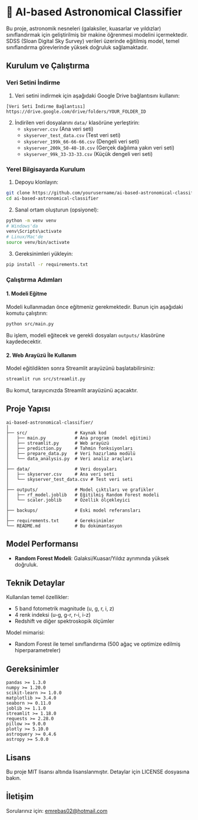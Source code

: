 # 🔭 AI-based Astronomical Classifier

Bu proje, astronomik nesneleri (galaksiler, kuasarlar ve yıldızlar) sınıflandırmak için geliştirilmiş bir makine öğrenmesi modelini içermektedir. SDSS (Sloan Digital Sky Survey) verileri üzerinde eğitilmiş model, temel sınıflandırma görevlerinde yüksek doğruluk sağlamaktadır.

## Kurulum ve Çalıştırma

### Veri Setini İndirme

1. Veri setini indirmek için aşağıdaki Google Drive bağlantısını kullanın:
```
[Veri Seti İndirme Bağlantısı] 
https://drive.google.com/drive/folders/YOUR_FOLDER_ID
```

2. İndirilen veri dosyalarını `data/` klasörüne yerleştirin:
   - `skyserver.csv` (Ana veri seti)
   - `skyserver_test_data.csv` (Test veri seti)
   - `skyserver_199k_66-66-66.csv` (Dengeli veri seti)
   - `skyserver_200k_50-40-10.csv` (Gerçek dağılıma yakın veri seti)
   - `skyserver_99k_33-33-33.csv` (Küçük dengeli veri seti)

### Yerel Bilgisayarda Kurulum

1. Depoyu klonlayın:
```bash
git clone https://github.com/yourusername/ai-based-astronomical-classifier.git
cd ai-based-astronomical-classifier
```

2. Sanal ortam oluşturun (opsiyonel):
```bash
python -m venv venv
# Windows'da
venv\Scripts\activate
# Linux/Mac'de
source venv/bin/activate
```

3. Gereksinimleri yükleyin:
```bash
pip install -r requirements.txt
```

### Çalıştırma Adımları

#### 1. Modeli Eğitme

Modeli kullanmadan önce eğitmeniz gerekmektedir. Bunun için aşağıdaki komutu çalıştırın:
```bash
python src/main.py
```
Bu işlem, modeli eğitecek ve gerekli dosyaları `outputs/` klasörüne kaydedecektir.

#### 2. Web Arayüzü İle Kullanım

Model eğitildikten sonra Streamlit arayüzünü başlatabilirsiniz:
```bash
streamlit run src/streamlit.py
```
Bu komut, tarayıcınızda Streamlit arayüzünü açacaktır.

## Proje Yapısı

```
ai-based-astronomical-classifier/
│
├── src/                  # Kaynak kod
│   ├── main.py           # Ana program (model eğitimi)
│   ├── streamlit.py      # Web arayüzü
│   ├── prediction.py     # Tahmin fonksiyonları
│   ├── prepare_data.py   # Veri hazırlama modülü
│   └── data_analysis.py  # Veri analiz araçları
│
├── data/                 # Veri dosyaları
│   ├── skyserver.csv     # Ana veri seti
│   └── skyserver_test_data.csv # Test veri seti
│
├── outputs/              # Model çıktıları ve grafikler
│   ├── rf_model.joblib   # Eğitilmiş Random Forest modeli
│   └── scaler.joblib     # Özellik ölçekleyici
│
├── backups/              # Eski model referansları
│
├── requirements.txt      # Gereksinimler
└── README.md             # Bu dokümantasyon
```

## Model Performansı

- **Random Forest Modeli**: Galaksi/Kuasar/Yıldız ayrımında yüksek doğruluk.

## Teknik Detaylar

Kullanılan temel özellikler:
- 5 band fotometrik magnitude (u, g, r, i, z)
- 4 renk indeksi (u-g, g-r, r-i, i-z)
- Redshift ve diğer spektroskopik ölçümler

Model mimarisi:
- Random Forest ile temel sınıflandırma (500 ağaç ve optimize edilmiş hiperparametreler)

## Gereksinimler

```
pandas >= 1.3.0
numpy >= 1.20.0
scikit-learn >= 1.0.0
matplotlib >= 3.4.0
seaborn >= 0.11.0
joblib >= 1.1.0
streamlit >= 1.18.0
requests >= 2.28.0
pillow >= 9.0.0
plotly >= 5.10.0
astroquery >= 0.4.6
astropy >= 5.0.0
```

## Lisans

Bu proje MIT lisansı altında lisanslanmıştır. Detaylar için LICENSE dosyasına bakın.

## İletişim

Sorularınız için: emrebas02@hotmail.com
